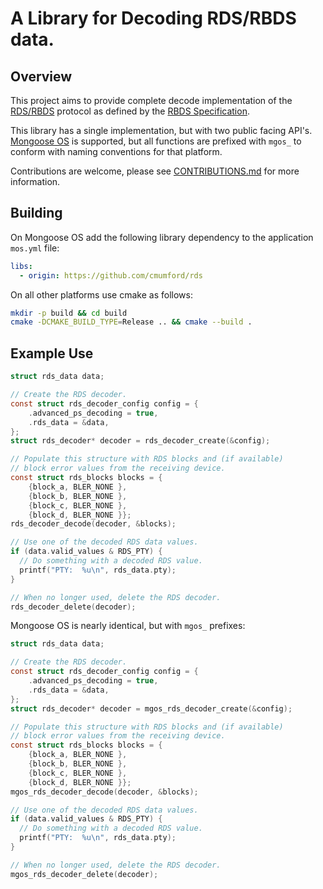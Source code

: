 # A Library for Decoding RDS/RBDS data.

## Overview

This project aims to provide complete decode implementation of the
[RDS/RBDS](https://en.wikipedia.org/wiki/Radio_Data_System) protocol
as defined by the
[RBDS Specification](http://www.interactive-radio-system.com/docs/rbds1998.pdf).

This library has a single implementation, but with two public facing API's.
[Mongoose OS](https://mongoose-os.com/) is supported, but all functions
are prefixed with `mgos_` to conform with naming conventions for that
platform.

Contributions are welcome, please see [CONTRIBUTIONS.md](CONTRIBUTIONS.md)
for more information.

## Building

On Mongoose OS add the following library dependency to the application
`mos.yml` file:

```yaml
libs:
  - origin: https://github.com/cmumford/rds
```

On all other platforms use cmake as follows:

```sh
mkdir -p build && cd build
cmake -DCMAKE_BUILD_TYPE=Release .. && cmake --build .
```

## Example Use

```c
struct rds_data data;

// Create the RDS decoder.
const struct rds_decoder_config config = {
    .advanced_ps_decoding = true,
    .rds_data = &data,
};
struct rds_decoder* decoder = rds_decoder_create(&config);

// Populate this structure with RDS blocks and (if available)
// block error values from the receiving device.
const struct rds_blocks blocks = {
    {block_a, BLER_NONE },
    {block_b, BLER_NONE },
    {block_c, BLER_NONE },
    {block_d, BLER_NONE }};
rds_decoder_decode(decoder, &blocks);

// Use one of the decoded RDS data values.
if (data.valid_values & RDS_PTY) {
  // Do something with a decoded RDS value.
  printf("PTY:  %u\n", rds_data.pty);
}

// When no longer used, delete the RDS decoder.
rds_decoder_delete(decoder);
```

Mongoose OS is nearly identical, but with `mgos_` prefixes:

```c
struct rds_data data;

// Create the RDS decoder.
const struct rds_decoder_config config = {
    .advanced_ps_decoding = true,
    .rds_data = &data,
};
struct rds_decoder* decoder = mgos_rds_decoder_create(&config);

// Populate this structure with RDS blocks and (if available)
// block error values from the receiving device.
const struct rds_blocks blocks = {
    {block_a, BLER_NONE },
    {block_b, BLER_NONE },
    {block_c, BLER_NONE },
    {block_d, BLER_NONE }};
mgos_rds_decoder_decode(decoder, &blocks);

// Use one of the decoded RDS data values.
if (data.valid_values & RDS_PTY) {
  // Do something with a decoded RDS value.
  printf("PTY:  %u\n", rds_data.pty);
}

// When no longer used, delete the RDS decoder.
mgos_rds_decoder_delete(decoder);
```
